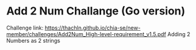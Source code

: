 # Add 2 Num Challange (Go version)

Challenge link: https://thachln.github.io/chia-se/new-member/challenges/Add2Num_High-level-requirement_v1.5.pdf Adding 2 Numbers as 2 strings
